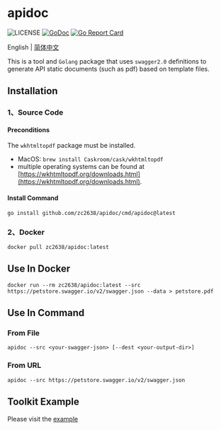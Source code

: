 # apidoc

![LICENSE](https://img.shields.io/github/license/zc2638/apidoc.svg?style=flat-square&color=blue)
[![GoDoc](https://pkg.go.dev/badge/github.com/zc2638/apidoc)](https://pkg.go.dev/github.com/zc2638/apidoc)
[![Go Report Card](https://goreportcard.com/badge/github.com/zc2638/apidoc?style=flat-square)](https://goreportcard.com/report/github.com/zc2638/apidoc)

English | [简体中文](./README_zh.md)

This is a tool and `Golang` package that uses `swagger2.0` definitions to generate API static documents (such as pdf)
based on template files.

## Installation

### 1、Source Code

#### Preconditions

The `wkhtmltopdf` package must be installed.

- MacOS: `brew install Caskroom/cask/wkhtmltopdf`
- multiple operating systems can be found
  at [https://wkhtmltopdf.org/downloads.html](https://wkhtmltopdf.org/downloads.html).

#### Install Command

```shell
go install github.com/zc2638/apidoc/cmd/apidoc@latest
```

### 2、Docker

```shell
docker pull zc2638/apidoc:latest
```

## Use In Docker

```shell
docker run --rm zc2638/apidoc:latest --src https://petstore.swagger.io/v2/swagger.json --data > petstore.pdf
```

## Use In Command

### From File

```shell
apidoc --src <your-swagger-json> [--dest <your-output-dir>]
```

### From URL

```shell
apidoc --src https://petstore.swagger.io/v2/swagger.json
```

## Toolkit Example

Please visit the [example](./example/main.go)
